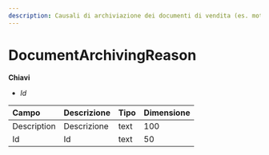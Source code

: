 ```yaml
---
description: Causali di archiviazione dei documenti di vendita (es. motivi di non acquisto)
---
```


# DocumentArchivingReason

  
 **Chiavi**

* _Id_

| Campo | Descrizione | Tipo | Dimensione |
| :--- | :--- | :--- | :--- |
| Description | Descrizione | text | 100 |
| Id | Id | text | 50 |

